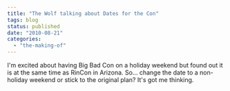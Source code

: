 ```yaml
---
title: "The Wolf talking about Dates for the Con"
tags: blog
status: published
date: "2010-08-21"
categories: 
  - "the-making-of"
---
```


I'm excited about having Big Bad Con on a holiday weekend but found out it is at the same time as RinCon in Arizona. So... change the date to a non-holiday weekend or stick to the original plan? It's got me thinking.
